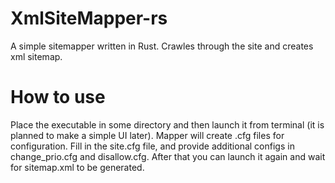 # XmlSiteMapper-rs
A simple sitemapper written in Rust. Crawles through the site and creates xml sitemap.

# How to use
Place the executable in some directory and then launch it from terminal (it is planned to make a simple UI later). Mapper will create .cfg files for configuration. Fill in the site.cfg file, and provide additional configs in change_prio.cfg and disallow.cfg. After that you can launch it again and wait for sitemap.xml to be generated.
